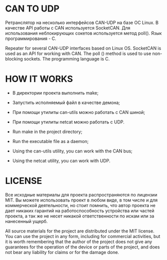 # CAN TO UDP

Ретранслятор на несколько интерфейсов CAN-UDP на базе ОС Linux. В качестве API работы с CAN используется SocketCAN.
Для использования неблокирующих сокетов используется метод poll(). Язык программирования - С.

Repeater for several CAN-UDP interfaces based on Linux OS. SocketCAN is used as an API for working with CAN.
The poll () method is used to use non-blocking sockets. The programming language is C.

# HOW IT WORKS

* В директории проекта выполнить make;
* Запустить исполняемый файл в качестве демона;
* При помощи утилиты can-utils можно работать с CAN шиной;
* При помощи утилиты netcat можно работать с UDP.

* Run make in the project directory;
* Run the executable file as a daemon;
* Using the can-utils utility, you can work with the CAN bus;
* Using the netcat utility, you can work with UDP.

# LICENSE

Все исходные материалы для проекта распространяются по лицензии MIT. Вы можете использовать проект в любом виде,
в том числе и для коммерческой деятельности, но стоит помнить, что автор проекта не дает никаких гарантий на
работоспособность устройства или частей проекта, а так же не несет никакой ответственности по искам или
за нанесенный ущерб.

All source materials for the project are distributed under the MIT license. You can use the project in any form,
including for commercial activities, but it is worth remembering that the author of the project does not give any guarantees for
the operation of the device or parts of the project, and does not bear any liability for claims or
for the damage done.

